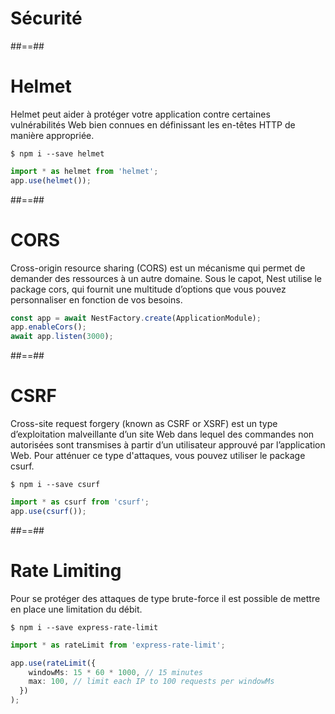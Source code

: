 <!-- .slide: class="transition " -->

# Sécurité

##==##
<!-- .slide: class="with-code" -->

# Helmet
Helmet peut aider à protéger votre application contre certaines vulnérabilités Web bien connues en définissant les en-têtes HTTP de manière appropriée.

```shell
$ npm i --save helmet
```
```typescript
import * as helmet from 'helmet';
app.use(helmet());
```
<!-- .slide: class="big-code" -->

##==##
<!-- .slide: class="with-code" -->

# CORS
Cross-origin resource sharing (CORS) est un mécanisme qui permet de demander des ressources à un autre domaine. 
Sous le capot, Nest utilise le package cors, qui fournit une multitude d’options que vous pouvez personnaliser en fonction de vos besoins.

```typescript
const app = await NestFactory.create(ApplicationModule); 
app.enableCors(); 
await app.listen(3000);
```
<!-- .slide: class="big-code" -->

##==##
<!-- .slide: class="with-code" -->

# CSRF
Cross-site request forgery (known as CSRF or XSRF) est un type d’exploitation malveillante d’un site Web dans lequel des commandes non autorisées sont transmises à partir d’un utilisateur approuvé par l’application Web. Pour atténuer ce type d'attaques, vous pouvez utiliser le package csurf.

```shell
$ npm i --save csurf
```

```typescript
import * as csurf from 'csurf';
app.use(csurf());
```
<!-- .slide: class="big-code" -->

##==##
<!-- .slide: class="with-code" -->

# Rate Limiting
Pour se protéger des attaques de type brute-force il est possible de mettre en place une limitation du débit.

```shell
$ npm i --save express-rate-limit
```

```typescript
import * as rateLimit from 'express-rate-limit';

app.use(rateLimit({ 
    windowMs: 15 * 60 * 1000, // 15 minutes 
    max: 100, // limit each IP to 100 requests per windowMs 
  })
);
```
<!-- .slide: class="big-code" -->

